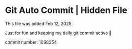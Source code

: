 # Git Auto Commit | Hidden File

This file was added Feb 12, 2025

Just for fun and keeping my daily git commit active 🤪

commit number: 1068354
